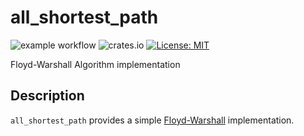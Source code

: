 # all_shortest_path
![example workflow](https://github.com/FilippoRanza/all_shortest_path/actions/workflows/rust.yml/badge.svg)
![crates.io](https://img.shields.io/crates/v/all_shortest_path.svg)
[![License: MIT](https://img.shields.io/badge/License-MIT-blue.svg)](https://opensource.org/licenses/MIT)

Floyd-Warshall Algorithm implementation

## Description 
`all_shortest_path` provides a simple [Floyd-Warshall](https://en.wikipedia.org/wiki/Floyd%E2%80%93Warshall_algorithm) implementation. 
